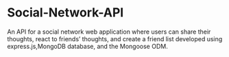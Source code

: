 # Social-Network-API
An API for a social network web application where users can share their thoughts, react to friends’ thoughts, and create a friend list developed using express.js,MongoDB database, and the Mongoose ODM.
